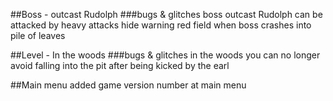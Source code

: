 ##Boss - outcast Rudolph
###bugs & glitches
boss outcast Rudolph can be attacked by heavy attacks
hide warning red field when boss crashes into pile of leaves

##Level - In the woods
###bugs & glitches
in the woods you can no longer avoid falling into the pit after being kicked by the earl

##Main menu
added game version number at main menu